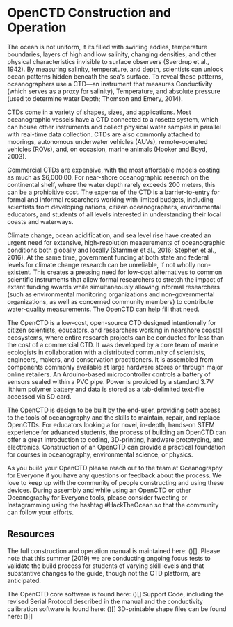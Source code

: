 # OpenCTD Construction and Operation

The ocean is not uniform, it its filled with swirling eddies, temperature boundaries, layers of high and low salinity, changing densities, and other physical characteristics invisible to surface observers (Sverdrup et al., 1942). By measuring salinity, temperature, and depth, scientists can unlock ocean patterns hidden beneath the sea's surface. To reveal these patterns, oceanographers use a CTD—an instrument that measures Conductivity (which serves as a proxy for salinity), Temperature, and absolute pressure (used to determine water Depth; Thomson and Emery, 2014). 

CTDs come in a variety of shapes, sizes, and applications. Most oceanographic vessels have a CTD connected to a rosette system, which can house other instruments and collect physical water samples in parallel with real-time data collection. CTDs are also commonly attached to moorings, autonomous underwater vehicles (AUVs), remote-operated vehicles (ROVs), and, on occasion, marine animals (Hooker and Boyd, 2003).  

Commercial CTDs are expensive, with the most affordable models costing as much as $6,000.00. For near-shore oceanographic research on the continental shelf, where the water depth rarely exceeds 200 meters, this can be a prohibitive cost. The expense of the CTD is a barrier-to-entry for formal and informal researchers working with limited budgets, including scientists from developing nations, citizen oceanographers, environmental educators, and students of all levels interested in understanding their local coasts and waterways. 

Climate change, ocean acidification, and sea level rise have created an urgent need for extensive, high-resolution measurements of oceanographic conditions both globally and locally (Stammer et al., 2016; Stephen et al., 2016). At the same time, government funding at both state and federal levels for climate change research can be unreliable, if not wholly non-existent. This creates a pressing need for low-cost alternatives to common scientific instruments that allow formal researchers to stretch the impact of extant funding awards while simultaneously allowing informal researchers (such as environmental monitoring organizations and non-governmental organizations, as well as concerned community members) to contribute water-quality measurements. The OpenCTD can help fill that need.

The OpenCTD is a low-cost, open-source CTD designed intentionally for citizen scientists, educators, and researchers working in nearshore coastal ecosystems, where entire research projects can be conducted for less than the cost of a commercial CTD. It was developed by a core team of marine ecologists in collaboration with a distributed community of scientists, engineers, makers, and conservation practitioners. It is assembled from components commonly available at large hardware stores or through major online retailers. An Arduino-based microcontroller controls a battery of sensors sealed within a PVC pipe. Power is provided by a standard 3.7V lithium polymer battery and data is stored as a tab-delimited text-file accessed via SD card. 

The OpenCTD is design to be built by the end-user, providing both access to the tools of oceanography and the skills to maintain, repair, and replace OpenCTDs. For educators looking a for novel, in-depth, hands-on STEM experience for advanced students, the process of building an OpenCTD can offer a great introduction to coding, 3D-printing, hardware prototyping, and electronics. Construction of an OpenCTD can provide a practical foundation for courses in oceanography, environmental science, or physics. 

As you build your OpenCTD please reach out to the team at Oceanography for Everyone if you have any questions or feedback about the process. We love to keep up with the community of people constructing and using these devices. During assembly and while using an OpenCTD or other Oceanography for Everyone tools, please consider tweeting or Instagramming using the hashtag #HackTheOcean so that the community can follow your efforts.

## Resources

The full construction and operation manual is maintained here: ()[]. Please note that this summer (2019) we are conducting ongoing focus tests to validate the build process for students of varying skill levels and that substantive changes to the guide, though not the CTD platform, are anticipated. 

The OpenCTD core software is found here: ()[]
Support Code, including the revised Serial Protocol described in the manual and the conductivity calibration software is found here: ()[]
3D-printable shape files can be found here: ()[]
